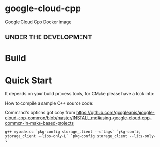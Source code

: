 # google-cloud-cpp
Google Cloud Cpp Docker Image

## UNDER THE DEVELOPMENT ##

# Build

# Quick Start

It depends on your build process tools, for CMake please have a look into:

How to compile a sample C++ source code:

Command's options got copy from https://github.com/googleapis/google-cloud-cpp-common/blob/master/INSTALL.md#using-google-cloud-cpp-common-in-make-based-projects
```
g++ mycode.cc `pkg-config storage_client --cflags` `pkg-config storage_client --libs-only-L` `pkg-config storage_client --libs-only-l`
```
